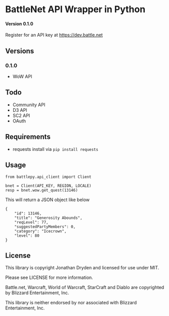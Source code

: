 # BattleNet API Wrapper in Python
#### Version 0.1.0

Register for an API key at https://dev.battle.net

## Versions
### 0.1.0
 - WoW API

## Todo
 - Community API
 - D3 API
 - SC2 API
 - OAuth

## Requirements
 - requests install via  ```pip install requests```

## Usage
```
from battlepy.api_client import Client

bnet = Client(API_KEY, REGION, LOCALE)
resp = bnet.wow.get_quest(13146)
```

This will return a JSON object like below

```
{
    "id": 13146,
    "title": "Generosity Abounds",
    "reqLevel": 77,
    "suggestedPartyMembers": 0,
    "category": "Icecrown",
    "level": 80
}
```

## License
This library is copyright Jonathan Dryden and licensed for use under MIT.

Please see LICENSE for more information.

Battle.net, Warcraft, World of Warcraft, StarCraft and Diablo are copyrighted by Blizzard Entertainment, Inc.

This library is neither endorsed by nor associated with Blizzard Entertainment, Inc.